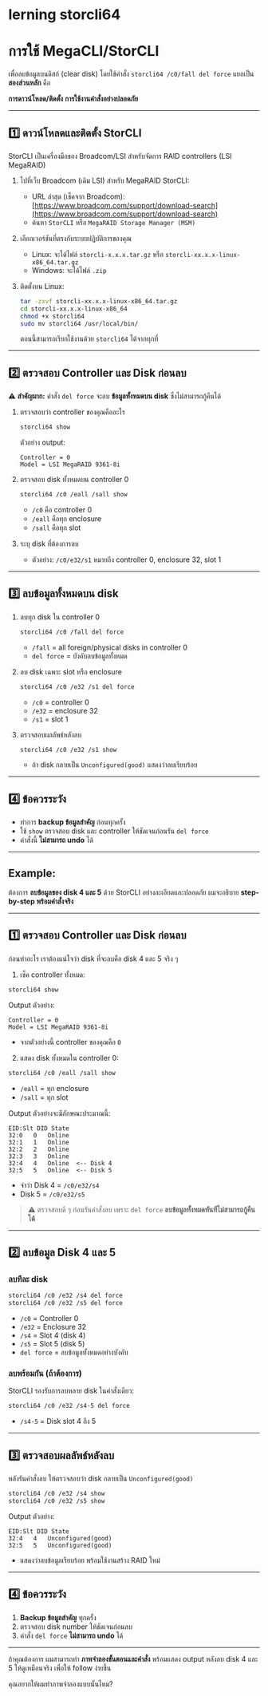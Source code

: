 # lerning storcli64

# การใช้ **MegaCLI/StorCLI** 

เพื่อลบข้อมูลบนดิสก์ (clear disk) โดยใช้คำสั่ง `storcli64 /c0/fall del force` 
แยกเป็น **สองส่วนหลัก** คือ 

**การดาวน์โหลด/ติดตั้ง**
**การใช้งานคำสั่งอย่างปลอดภัย**

---

## **1️⃣ ดาวน์โหลดและติดตั้ง StorCLI**

StorCLI เป็นเครื่องมือของ Broadcom/LSI สำหรับจัดการ RAID controllers (LSI MegaRAID)

1. ไปที่เว็บ Broadcom (เดิม LSI) สำหรับ MegaRAID StorCLI:

   * URL ล่าสุด (เช็คจาก Broadcom): [https://www.broadcom.com/support/download-search](https://www.broadcom.com/support/download-search)
   * ค้นหา `StorCLI` หรือ `MegaRAID Storage Manager (MSM)`

2. เลือกเวอร์ชันที่ตรงกับระบบปฏิบัติการของคุณ

   * Linux: จะได้ไฟล์ `storcli-x.x.x.tar.gz` หรือ `storcli-xx.x.x-linux-x86_64.tar.gz`
   * Windows: จะได้ไฟล์ `.zip`

3. ติดตั้งบน Linux:

   ```bash
   tar -zxvf storcli-xx.x.x-linux-x86_64.tar.gz
   cd storcli-xx.x.x-linux-x86_64
   chmod +x storcli64
   sudo mv storcli64 /usr/local/bin/
   ```

   ตอนนี้สามารถเรียกใช้งานด้วย `storcli64` ได้จากทุกที่

---

## **2️⃣ ตรวจสอบ Controller และ Disk ก่อนลบ**

⚠️ **สำคัญมาก:** คำสั่ง `del force` จะลบ **ข้อมูลทั้งหมดบน disk** ซึ่งไม่สามารถกู้คืนได้

1. ตรวจสอบว่า controller ของคุณคืออะไร

   ```bash
   storcli64 show
   ```

   ตัวอย่าง output:

   ```
   Controller = 0
   Model = LSI MegaRAID 9361-8i
   ```

2. ตรวจสอบ disk ทั้งหมดบน controller 0

   ```bash
   storcli64 /c0 /eall /sall show
   ```

   * `/c0` คือ controller 0
   * `/eall` คือทุก enclosure
   * `/sall` คือทุก slot

3. ระบุ disk ที่ต้องการลบ

   * ตัวอย่าง: `/c0/e32/s1` หมายถึง controller 0, enclosure 32, slot 1

---

## **3️⃣ ลบข้อมูลทั้งหมดบน disk**

1. ลบทุก disk ใน controller 0

   ```bash
   storcli64 /c0 /fall del force
   ```

   * `/fall` = all foreign/physical disks in controller 0
   * `del force` = บังคับลบข้อมูลทั้งหมด

2. ลบ disk เฉพาะ slot หรือ enclosure

   ```bash
   storcli64 /c0 /e32 /s1 del force
   ```

   * `/c0` = controller 0
   * `/e32` = enclosure 32
   * `/s1` = slot 1

3. ตรวจสอบผลลัพธ์หลังลบ

   ```bash
   storcli64 /c0 /e32 /s1 show
   ```

   * ถ้า disk กลายเป็น `Unconfigured(good)` แสดงว่าลบเรียบร้อย

---

## **4️⃣ ข้อควรระวัง**

* ทำการ **backup ข้อมูลสำคัญ** ก่อนทุกครั้ง
* ใช้ `show` ตรวจสอบ disk และ controller ให้ชัดเจนก่อนรัน `del force`
* คำสั่งนี้ **ไม่สามารถ undo** ได้

---


## Example: 

ต้องการ **ลบข้อมูลของ disk 4 และ 5** ด้วย StorCLI อย่างละเอียดและปลอดภัย ผมจะอธิบาย **step-by-step พร้อมคำสั่งจริง**

---

## **1️⃣ ตรวจสอบ Controller และ Disk ก่อนลบ**

ก่อนทำอะไร เราต้องแน่ใจว่า disk ที่จะลบคือ disk 4 และ 5 จริง ๆ

1. เช็ค controller ทั้งหมด:

```bash
storcli64 show
```

Output ตัวอย่าง:

```
Controller = 0
Model = LSI MegaRAID 9361-8i
```

* จากตัวอย่างนี้ controller ของคุณคือ `0`

2. แสดง disk ทั้งหมดใน controller 0:

```bash
storcli64 /c0 /eall /sall show
```

* `/eall` = ทุก enclosure
* `/sall` = ทุก slot

Output ตัวอย่างจะมีลักษณะประมาณนี้:

```
EID:Slt DID State
32:0   0   Online
32:1   1   Online
32:2   2   Online
32:3   3   Online
32:4   4   Online  <-- Disk 4
32:5   5   Online  <-- Disk 5
```

* จำว่า Disk 4 = `/c0/e32/s4`
* Disk 5 = `/c0/e32/s5`

> ⚠️ ตรวจสอบดี ๆ ก่อนรันคำสั่งลบ เพราะ `del force` **ลบข้อมูลทั้งหมดทันทีไม่สามารถกู้คืนได้**

---

## **2️⃣ ลบข้อมูล Disk 4 และ 5**

### ลบทีละ disk

```bash
storcli64 /c0 /e32 /s4 del force
storcli64 /c0 /e32 /s5 del force
```

* `/c0` = Controller 0
* `/e32` = Enclosure 32
* `/s4` = Slot 4 (disk 4)
* `/s5` = Slot 5 (disk 5)
* `del force` = ลบข้อมูลทั้งหมดอย่างบังคับ

### ลบพร้อมกัน (ถ้าต้องการ)

StorCLI รองรับการลบหลาย disk ในคำสั่งเดียว:

```bash
storcli64 /c0 /e32 /s4-5 del force
```

* `/s4-5` = Disk slot 4 ถึง 5

---

## **3️⃣ ตรวจสอบผลลัพธ์หลังลบ**

หลังรันคำสั่งลบ ให้ตรวจสอบว่า disk กลายเป็น `Unconfigured(good)`

```bash
storcli64 /c0 /e32 /s4 show
storcli64 /c0 /e32 /s5 show
```

Output ตัวอย่าง:

```
EID:Slt DID State
32:4   4   Unconfigured(good)
32:5   5   Unconfigured(good)
```

* แสดงว่าลบข้อมูลเรียบร้อย พร้อมใช้งานสร้าง RAID ใหม่

---

## **4️⃣ ข้อควรระวัง**

1. **Backup ข้อมูลสำคัญ** ทุกครั้ง
2. ตรวจสอบ disk number ให้ชัดเจนก่อนลบ
3. คำสั่ง `del force` **ไม่สามารถ undo** ได้

---

ถ้าคุณต้องการ ผมสามารถทำ **ภาพจำลองขั้นตอนและคำสั่ง** พร้อมแสดง output หลังลบ disk 4 และ 5 ให้ดูเหมือนจริง เพื่อให้ follow ง่ายขึ้น

คุณอยากให้ผมทำภาพจำลองแบบนั้นไหม?


